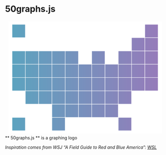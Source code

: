 # 50graphs.js

<a href="kylebutts.github.io/50graphs"><img src="/docs/logo.svg" align="left" hspace="10" vspace="6"></a>
** 50graphs.js ** is a graphing logo



*Inspiration comes from WSJ “A Field Guide to Red and Blue America”: [WSL](http://graphics.wsj.com/elections/2016/field-guide-red-blue-america/)*

